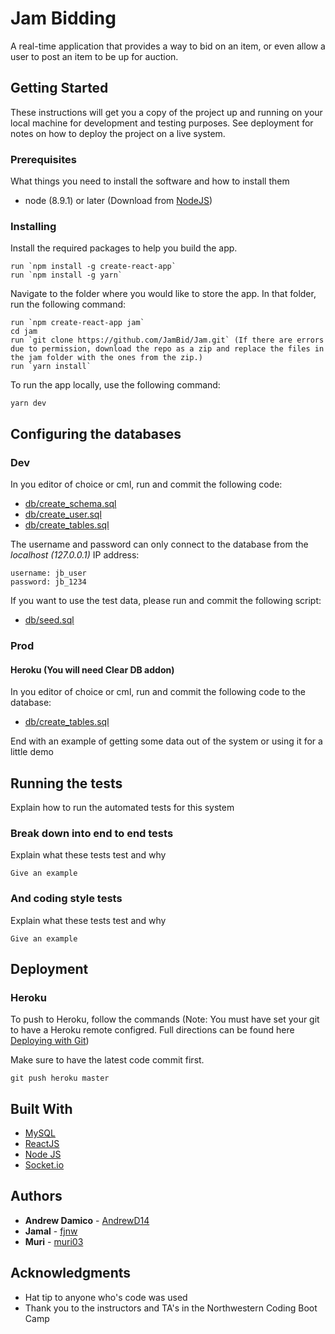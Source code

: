 # Jam Bidding

A real-time application that provides a way to bid on an item, or even allow a user to post an item to be up for auction.

## Getting Started

These instructions will get you a copy of the project up and running on your local machine for development and testing purposes. See deployment for notes on how to deploy the project on a live system.

### Prerequisites

What things you need to install the software and how to install them

* node (8.9.1) or later (Download from [NodeJS](https://nodejs.org/en/download/))

### Installing

Install the required packages to help you build the app.

```
run `npm install -g create-react-app`
run `npm install -g yarn`
```

Navigate to the folder where you would like to store the app. In that folder, run the following command:

```
run `npm create-react-app jam`
cd jam
run `git clone https://github.com/JamBid/Jam.git` (If there are errors due to permission, download the repo as a zip and replace the files in the jam folder with the ones from the zip.)
run `yarn install`
```

To run the app locally, use the following command:
```
yarn dev
```

## Configuring the databases
### Dev

In you editor of choice or cml, run and commit the following code:

* [db/create_schema.sql](db/create_schema.sql)
* [db/create_user.sql](db/create_user.sql)
* [db/create_tables.sql](db/create_tables.sql)


The username and password can only connect to the database from the *localhost (127.0.0.1)* IP address:
```
username: jb_user
password: jb_1234
```

If you want to use the test data, please run and commit the following script:

* [db/seed.sql](db/seed.sql)


### Prod

#### Heroku (You will need **Clear DB** addon)
In you editor of choice or cml, run and commit the following code to the database:

* [db/create_tables.sql](db/create_tables.sql)


End with an example of getting some data out of the system or using it for a little demo

## Running the tests

Explain how to run the automated tests for this system

### Break down into end to end tests

Explain what these tests test and why

```
Give an example
```

### And coding style tests

Explain what these tests test and why

```
Give an example
```

## Deployment

### Heroku
To push to Heroku, follow the commands (Note: You must have set your git to have a Heroku remote configred. Full directions can be found here [Deploying with Git](https://devcenter.heroku.com/articles/git))

Make sure to have the latest code commit first.
```
git push heroku master
```

## Built With

* [MySQL](https://www.mysql.com/)
* [ReactJS](https://reactjs.org/)
* [Node JS](https://nodejs.org/en/)
* [Socket.io](https://socket.io/)

## Authors

* **Andrew Damico** - [AndrewD14](https://github.com/AndrewD14)
* **Jamal** - [fjnw](https://github.com/fjnw)
* **Muri** - [muri03](https://github.com/muri03)

## Acknowledgments

* Hat tip to anyone who's code was used
* Thank you to the instructors and TA's in the Northwestern Coding Boot Camp

